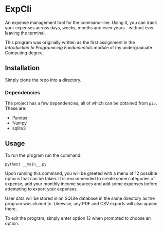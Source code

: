 # ExpCli

An expense management tool for the command-line. Using it, you can track your
expenses across days, weeks, months and even years - without ever leaving the terminal.

This program was originally written as the first assignment in the *Introduction to Programming Fundamentals* module of my undergraduate Computing degree.

## Installation
Simply clone the repo into a directory.

### Dependencies
The project has a few dependencies, all of which can be obtained from `pip`.
These are:
* Pandas
* Numpy
* sqlite3

## Usage
To run the program run the command:
```
python3 __main__.py
```

Upon running this command, you will be greeted with a menu of 12 possible options that can be taken. It is recommended to create some categories of expense, add your monthly income sources and add some expenses before attempting to export your expenses.

User data will be stored in an SQLite database in the same directory as the program was cloned to. Likewise, any PDF and CSV exports will also appear there.

To exit the program, simply enter option 12 when prompted to choose an option.
